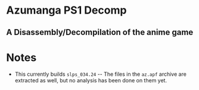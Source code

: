 # Azumanga PS1 Decomp

## A Disassembly/Decompilation of the anime game

# Notes
 - This currently builds `slps_034.24`
 -- The files in the `az.apf` archive are extracted as well, but no analysis has been done on them yet.

